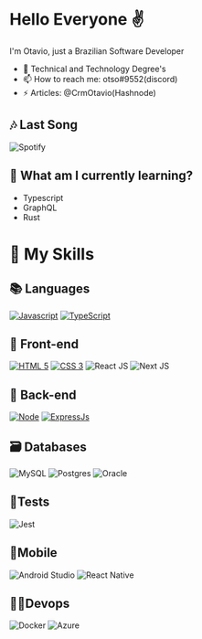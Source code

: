 # Hello Everyone ✌

I'm Otavio, just a Brazilian Software Developer

- 🏫 Technical and Technology Degree's
- 📫 How to reach me: otso#9552(discord)
- ⚡ Articles: @CrmOtavio(Hashnode)

## 🎶 Last Song

![Spotify](https://spotify-recently-played-readme.vercel.app/api?user=ckck4hnr6z1ou5hhleq0qpi74&count=1)

## 🌱 What am I currently learning?

- Typescript
- GraphQL
- Rust

<!--
## ⚡ My top languages
[![Top Langs](https://github-readme-stats.vercel.app/api/top-langs/?username=OtavioSC&layout=compact&theme=synthwave&langs_count=10&count_private=true)](https://github.com/OtavioSC/github-readme-stats)
[![stats](https://github-readme-stats.vercel.app/api?username=OtavioSC&show_icons=true&locale=en&include_all_commits=true&theme=synthwave)](https://github.com/OtavioSC/github-readme-stats)
  -->
# 🚀 My Skills

## 📚 Languages
[![Javascript](https://img.shields.io/badge/JAVASCRIPT-323330?style=for-the-badge&logo=javascript)](https://developer.mozilla.org/pt-BR/docs/Web/JavaScript)
[![TypeScript](https://img.shields.io/badge/TYPESCRIPT-323330?style=for-the-badge&logo=typescript)](https://typescriptlang.org)

## 👀 Front-end
[![HTML 5](https://img.shields.io/badge/HTML5-E34F26?style=for-the-badge&logo=html5&logoColor=white)](https://www.w3.org/standards/webdesign/htmlcss.html)
[![CSS 3](https://img.shields.io/badge/CSS3-1572B6?style=for-the-badge&logo=css3&logoColor=white)](https://www.w3.org/standards/webdesign/htmlcss.html)
![React JS](https://img.shields.io/badge/React-20232A?style=for-the-badge&logo=react&logoColor=61DAFB)
![Next JS](https://img.shields.io/badge/Next-black?style=for-the-badge&logo=next.js&logoColor=white)

## 🧠 Back-end
[![Node](https://img.shields.io/badge/Node.js-43853D?style=for-the-badge&logo=node.js&logoColor=white)](https://nodejs.org)
[![ExpressJs](https://img.shields.io/badge/express-000000?style=for-the-badge&logo=express&logoColor=white)](https://expressjs.com/)

## 🗃️ Databases
![MySQL](https://img.shields.io/badge/mysql-%2300f.svg?style=for-the-badge&logo=mysql&logoColor=white)
![Postgres](https://img.shields.io/badge/postgres-%23316192.svg?style=for-the-badge&logo=postgresql&logoColor=white)
![Oracle](https://img.shields.io/badge/Oracle-F80000?style=for-the-badge&logo=oracle&logoColor=white)

## 📃Tests
![Jest](https://img.shields.io/badge/-jest-%23C21325?style=for-the-badge&logo=jest&logoColor=white)

## 📱Mobile
![Android Studio](https://img.shields.io/badge/Android%20Studio-3DDC84.svg?style=for-the-badge&logo=android-studio&logoColor=white)
![React Native](https://img.shields.io/badge/react_native-%2320232a.svg?style=for-the-badge&logo=react&logoColor=%2361DAFB)

## 👩‍💻Devops
![Docker](https://img.shields.io/badge/docker-%230db7ed.svg?style=for-the-badge&logo=docker&logoColor=white)
![Azure](https://img.shields.io/badge/azure-%230072C6.svg?style=for-the-badge&logo=microsoftazure&logoColor=white)


